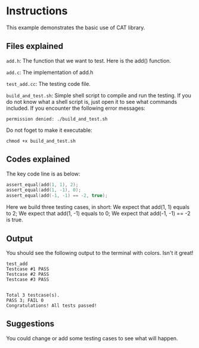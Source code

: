 # Instructions
This example demonstrates the basic use of CAT library.

## Files explained

`add.h`: The function that we want to test. Here is the add() function.

`add.c`: The implementation of add.h

`test_add.cc`: The testing code file.

`build_and_test.sh`: Simple shell script to compile and run the testing. If you do not know what a shell script is, just open it to see what commands included. If you encounter the following error messages:
```
permission denied: ./build_and_test.sh
```
Do not foget to make it executable:
```
chmod +x build_and_test.sh
```

## Codes explained
The key code line is as below:
```c++
assert_equal(add(1, 1), 2);
assert_equal(add(1, -1), 0);
assert_equal(add(-1, -1) == -2, true);
```
Here we build three testing cases, in short:
We expect that add(1, 1) equals to 2;
We expect that add(1, -1) equals to 0;
We expect that add(-1, -1) == -2 is true.

## Output
You should see the following output to the terminal with colors. Isn't it great!
```
test_add
Testcase #1 PASS
Testcase #2 PASS
Testcase #3 PASS


Total 3 testcase(s). 
PASS 3; FAIL 0
Congratulations! All tests passed!
```

## Suggestions
You could change or add some testing cases to see what will happen.